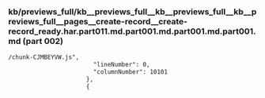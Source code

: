 ### kb/previews_full/kb__previews_full__kb__previews_full__kb__previews_full__pages__create-record__create-record_ready.har.part011.md.part001.md.part001.md.part001.md (part 002)

```md
/chunk-CJMBEYVW.js",
                        "lineNumber": 0,
                        "columnNumber": 10101
                      },
                      {
```

```
